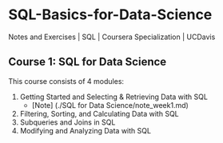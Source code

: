 # SQL-Basics-for-Data-Science
Notes and Exercises | SQL | Coursera Specialization | UCDavis

## Course 1: SQL for Data Science
This course consists of 4 modules:
1. Getting Started and Selecting & Retrieving Data with SQL
    - [Note] (./SQL for Data Science/note_week1.md)
3. Filtering, Sorting, and Calculating Data with SQL
4. Subqueries and Joins in SQL
5. Modifying and Analyzing Data with SQL
